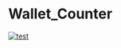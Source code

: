 # Wallet_Counter
[![test](https://img.youtube.com/vi/https://youtu.be/whRVll-dVOs/0.jpg)](https://www.youtube.com/watch?v=https://youtu.be/whRVll-dVOs)


